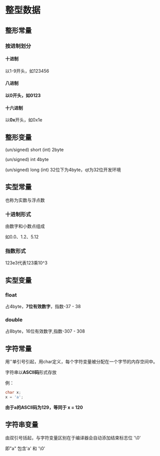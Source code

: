 # 整型数据

## 整形常量

### 按进制划分

#### 十进制

以1-9开头，如123456

#### 八进制

**以0开头，如0123**

#### 十六进制

以**0x**开头，如0x1e

## 整形变量

(un/signed) short (int) 2byte

(un/signed) int 4byte

(un/signed) long (int) 32位下为4byte，qt为32位开发环境

## 实型常量

也称为实数与浮点数

### 十进制形式

由数字和小数点组成

如0.0、1.2、5.12

### 指数形式

123e3代表123乘10^3 

## 实型变量

### float

占4byte，**7位有效数字**，指数-37 - 38

### double

占8byte，16位有效数字,指数-307 - 308

## 字符常量

用''单引号引起，用char定义，每个字符变量被分配在一个字节的内存空间中。

字符串以**ASCII码**形式存放

例：

```c
char x;
x = 'a';
```

**由于a的ASCII码为129，等同于 x = 120**

## 字符串变量

由双引号括起，与字符变量区别在于编译器会自动添加结束标志位 '\0'

即"a" 包含'a' 和 '\0'